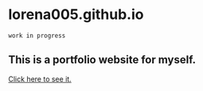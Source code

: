 # lorena005.github.io
`work in progress`

This is a portfolio website for myself.
---
[Click here to see it.](https://lorena005.github.io "lorena005 portfolio website home")